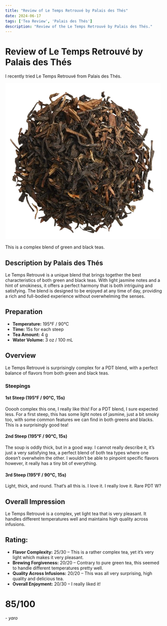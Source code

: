 ```yaml
---
title: "Review of Le Temps Retrouvé by Palais des Thés"
date: 2024-06-17
tags: ['Tea Review', 'Palais des Thés']
description: "Review of the Le Temps Retrouvé by Palais des Thés."
---
```


# Review of Le Temps Retrouvé by Palais des Thés

I recently tried Le Temps Retrouvé from Palais des Thés.

![](7080__1_-removebg-preview.png)

This is a complex blend of green and black teas.

## Description by Palais des Thés
Le Temps Retrouvé is a unique blend that brings together the best characteristics of both green and black teas. With light jasmine notes and a hint of smokiness, it offers a perfect harmony that is both intriguing and satisfying. The blend is designed to be enjoyed at any time of day, providing a rich and full-bodied experience without overwhelming the senses.

## Preparation

- **Temperature:** 195°F / 90°C
- **Time:** 15s for each steep
- **Tea Amount:** 4 g
- **Water Volume:** 3 oz / 100 mL

## Overview

Le Temps Retrouvé is surprisingly complex for a PDT blend, with a perfect balance of flavors from both green and black teas.

### Steepings

#### 1st Steep (195°F / 90°C, 15s)

Ooooh complex this one, I really like this! For a PDT blend, I sure expected less. For a first steep, this has some light notes of jasmine, just a bit smoky too, with some common features we can find in both greens and blacks. This is a surprisingly good tea!

#### 2nd Steep (195°F / 90°C, 15s)

The soup is oddly thick, but in a good way. I cannot really describe it, it’s just a very satisfying tea, a perfect blend of both tea types where one doesn’t overwhelm the other. I wouldn’t be able to pinpoint specific flavors however, it really has a tiny bit of everything.

#### 3rd Steep (195°F / 90°C, 15s)

Light, thick, and round. That’s all this is. I love it. I really love it. Rare PDT W?

## Overall Impression

Le Temps Retrouvé is a complex, yet light tea that is very pleasant. It handles different temperatures well and maintains high quality across infusions.

## Rating:

- **Flavor Complexity:** 25/30 – This is a rather complex tea, yet it’s very light which makes it very pleasant.
- **Brewing Forgiveness:** 20/20 – Contrary to pure green tea, this seemed to handle different temperatures pretty well.
- **Quality Across Infusions:** 20/20 – This was all very surprising, high quality and delicious tea.
- **Overall Enjoyment:** 20/30 – I really liked it!

# 85/100

*- yaro*

